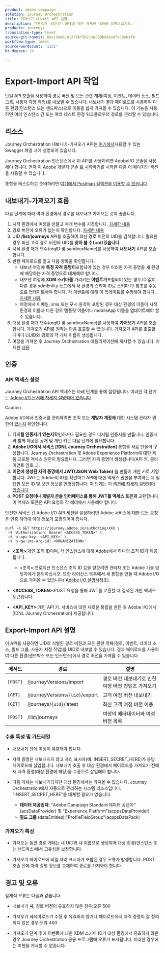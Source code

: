 ```yaml
---
product: adobe campaign
solution: Journey Orchestration
title: 가져오기 내보내기 API 설명
description: 가져오기 내보내기 API에 대한 자세한 내용을 살펴보십시오.
products: journeys
translation-type: tm+mt
source-git-commit: 8da1d4a6c01279bf502c3ec39bdaba8fcc8e64f8
workflow-type: tm+mt
source-wordcount: '1131'
ht-degree: 1%

---
```



# Export-Import API 작업

단일 API 호출을 사용하여 경로 버전 및 모든 관련 개체(여정, 이벤트, 데이터 소스, 필드 그룹, 사용자 지정 작업)를 내보낼 수 있습니다. 내보내기 결과 페이로드를 사용하여 다른 환경(인스턴스 또는 샌드박스)으로 이동을 쉽게 가져올 수 있습니다.
이 기능을 사용하면 여러 인스턴스 간 또는 여러 테스트 환경 워크플로우의 경로를 관리할 수 있습니다.


## 리소스

Journey Orchestration 내보내기-가져오기 API는 [여기에서](https://adobedocs.github.io/JourneyAPI/docs/)사용할 수 있는 Swagger 파일 내에 설명되어 있습니다.

Journey Orchestration 인스턴스에서 이 API를 사용하려면 AdobeI/O 콘솔을 사용해야 합니다. 먼저 이 Adobe 개발자 콘솔 [로 시작하기를](https://www.adobe.io/apis/experienceplatform/console/docs.html#!AdobeDocs/adobeio-console/master/getting-started.md) 시작한 다음 이 페이지의 섹션을 사용할 수 있습니다.

통합을 테스트하고 준비하려면 [여기에서 Postman 컬렉션을 이용할 수 있습니다](https://raw.githubusercontent.com/AdobeDocs/JourneyAPI/master/postman-collections/Journey-Orchestration_Export-import-API_postman-collection.json).


## 내보내기-가져오기 흐름

다음 단계에 따라 여러 환경에서 경로를 내보내고 가져오는 것이 좋습니다.

1. 시작 환경에서 여정을 만들고 매개 변수를 지정합니다. [자세한 내용](https://docs.adobe.com/content/help/ko-KR/journeys/using/building-journeys/about-journey-building/journey.html)
1. 경로 버전에 오류가 없는지 확인합니다. [자세한 내용](https://docs.adobe.com/content/help/en/journeys/using/building-journeys/testing-the-journey.html)
1. UID **/list/journeys** API를 호출하여 최신 경로 버전의 UID를 검색합니다. 필요한 경우 최신 고객 경로 버전의 UID를 **찾아 볼 수`{uid}`있습니다** .
1. 시작 환경 매개 변수(orgID 및 sandboxName)를 사용하여 **내보내기** API를 호출합니다.
1. 반환 페이로드를 열고 다음 항목을 확인합니다.
   * 내보낸 여정에 **특정 자격 증명이**&#x200B;포함되어 있는 경우 이러한 자격 증명을 새 환경에 해당하는 자격 증명으로 대체해야 합니다.
   * 내보낸 여정에 **XDM 스키마를** 가리키는 **이벤트가**&#x200B;포함되어 있는 경우 ID 값이 다른 경우 xdmEntity 노드에서 새 환경의 스키마 ID로 스키마 ID 참조를 수동으로 업데이트해야 합니다. 각 이벤트에 대해 이 업데이트를 수행해야 합니다. [자세한 내용](https://docs.adobe.com/content/help/en/journeys/using/events-journeys/experience-event-schema.html)
   * 여정에서 이메일, sms 또는 푸시 동작이 포함된 경우 대상 환경의 이름이 시작 환경의 이름과 다른 경우 템플릿 이름이나 mobileApp 이름을 업데이트해야 할 수 있습니다.
1. 대상 환경 매개 변수(orgID 및 sandboxName)를 사용하여 **가져오기** API를 호출합니다. 가져오기 API를 원하는 만큼 호출할 수 있습니다. 가져오기 API를 호출할 때마다 UUID와 경로의 각 개체 이름이 생성됩니다.
1. 여정을 가져온 후 Journey Orchestration 애플리케이션에 게시할 수 있습니다. 자세한 [내용](https://docs.adobe.com/content/help/en/journeys/using/building-journeys/publishing-the-journey.html)


## 인증

### API 액세스 설정

Journey Orchestration API 액세스는 아래 단계를 통해 설정됩니다. 이러한 각 단계는 [Adobe I/O 문서에 자세히 설명되어 있습니다](https://www.adobe.io/authentication/auth-methods.html#!AdobeDocs/adobeio-auth/master/AuthenticationOverview/ServiceAccountIntegration.md).

>[!CAUTION]
>
>Adobe I/O에서 인증서를 관리하려면 조직 또는 <b>개발자 계정에</b> 대한 시스템 관리자 권한이 [있는지](https://helpx.adobe.com/enterprise/using/manage-developers.html) 확인합니다.

1. **디지털 인증서가 있는지**&#x200B;확인하거나 필요한 경우 디지털 인증서를 만듭니다. 인증서와 함께 제공된 공개 및 개인 키는 다음 단계에 필요합니다.
1. **Adobe I/O에서 서비스 [!DNL Journey Orchestration]** 통합을 새로 만들어 구성합니다. Journey Orchestration 및 Adobe Experience Platform에 대한 제품 프로필 액세스 권한이 필요합니다. 그러면 자격 증명이 생성됩니다(API 키, 클라이언트 암호...).
1. **이전에 생성된 자격 증명에서 JWT(JSON Web Token)** 을 만들어 개인 키로 서명합니다. JWT는 Adobe이 ID를 확인하고 API에 대한 액세스 권한을 부여하는 데 필요한 모든 ID 및 보안 정보를 인코딩합니다. 이 단계는 이 [섹션에 자세히 설명되어 있습니다](https://www.adobe.io/authentication/auth-methods.html#!AdobeDocs/adobeio-auth/master/JWT/JWT.md)
1. **POST 요청이나 개발자 콘솔 인터페이스를 통해 JWT를 액세스 토큰과** 교환합니다. 이 액세스 토큰은 API 요청의 각 헤더에서 사용해야 합니다.

안전한 서비스 간 Adobe I/O API 세션을 설정하려면 Adobe 서비스에 대한 모든 요청은 인증 헤더에 아래 정보가 포함되어야 합니다.

```
curl -X GET https://journey.adobe.io/authoring/XXX \
 -H 'Authorization: Bearer <ACCESS_TOKEN>' \
 -H 'x-api-key: <API_KEY>' \
 -H 'x-gw-ims-org-id: <ORGANIZATION>'
```

* **&lt;조직>**:개인 조직 ID이며, 각 인스턴스에 대해 Adobe에서 하나의 조직 ID가 제공됩니다.

   * &lt;조직>:프로덕션 인스턴스
   조직 ID 값을 얻으려면 관리자 또는 Adobe 기술 담당자에게 문의하십시오. 또한 라이선스 목록에서 새 통합을 만들 때 Adobe I/O으로 가져올 수 있습니다( [Adobe I/O 설명서](https://www.adobe.io/authentication.html)참조).

* **&lt;ACCESS_TOKEN>**:POST 요청을 통해 JWT를 교환할 때 검색된 개인 액세스 토큰입니다.

* **&lt;API_KEY>**:개인 API 키. 서비스에 대한 새로운 통합을 만든 후 Adobe I/O에서 [!DNL Journey Orchestration] 제공됩니다.



## Export-Import API 설명

이 API를 사용하면 UID로 식별된 경로 버전과 모든 관련 객체(경로, 이벤트, 데이터 소스, 필드 그룹, 사용자 지정 작업)를 UID로 내보낼 수 있습니다.
결과 페이로드를 사용하여 다른 환경(샌드박스 또는 인스턴스)에서 경로 버전을 가져올 수 있습니다.

| 메서드 | 경로 | 설명 |
|---|---|---|
| `[POST]` | /journeyVersions/import | 경로 버전 내보내기로 인한 여정 버전 컨텐츠 가져오기 |
| `[GET]` | /journeyVersions/`{uid}`/export | 고객 여정 버전 내보내기 |
| `[GET]` | /journeys/`{uid}`/latest | 최신 고객 여정 버전 이용 |
| `[POST]` | /list/journeys | 여정의 메타데이터와 여정 버전 목록 |


### 수출 특성 및 가드레일

* 내보내기 전에 여정이 유효해야 합니다.

* 자격 증명은 내보내지지 않고 자리 표시자(예: INSERT_SECRET_HERE)가 응답 페이로드에 삽입됩니다.
내보내기 호출 후 대상 환경에서 페이로드를 가져오기 전에 새 자격 증명(대상 환경에 해당)을 수동으로 삽입해야 합니다.

* 다음 개체는 내보내기되지만 대상 환경에서는 가져올 수 없습니다. Journey Orchestration에서 자동으로 관리하는 시스템 리소스입니다. &quot;INSERT_SECRET_HERE&quot;를 대체할 필요가 없습니다.
   * **데이터 제공업체**: &quot;Adobe Campaign Standard 데이터 공급자&quot;(acsDataProvider) 및 &quot;Experience Platform&quot;(acppsDataProvider)
   * **필드 그룹** (dataEntities):&quot;ProfileFieldGroup&quot;(acppsDataPack)



### 가져오기 특성

* 가져오는 동안 경로 개체는 새 UID와 새 이름으로 생성되어 대상 환경(인스턴스 또는 샌드박스)에서 고유성을 보장합니다.

* 가져오기 페이로드에 비밀 자리 표시자가 포함된 경우 오류가 발생합니다. POST 호출 전에 자격 증명 정보를 교체하여 경로를 가져와야 합니다.

## 경고 및 오류

잠재적 오류는 다음과 같습니다.

* 내보내기 **시**, 경로 버전이 유효하지 않은 경우:오류 500

* 가져오기 **시**&#x200B;페이로드가 수정 후 유효하지 않거나 페이로드에서 자격 증명이 잘 정의되지 않은 경우:오류 400

* 가져오기 단계 후에 이벤트에 대한 XDM 스키마 ID가 대상 환경에서 유효하지 않은 경우 Journey Orchestration 응용 프로그램에 오류가 표시됩니다. 이러한 경우에는 여행을 게시할 수 없습니다.